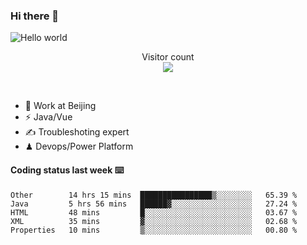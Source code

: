 ### Hi there 👋

<img src="https://raw.githubusercontent.com/sagar-viradiya/sagar-viradiya/master/resources/banner.png" alt="Hello world">
<p align="center"> 
  Visitor count<br/>
  <img src="https://profile-counter.glitch.me/youszoe/count.svg" />
</p>
<br/>

- 🍻 Work at Beijing 
- ⚡  Java/Vue
- ✍️  Troubleshoting expert
- ♟  Devops/Power Platform 

#### Coding status last week ⌨️

<!--START_SECTION:waka-->
```text
Other        14 hrs 15 mins  ████████████████▒░░░░░░░░   65.39 % 
Java         5 hrs 56 mins   ██████▓░░░░░░░░░░░░░░░░░░   27.24 % 
HTML         48 mins         █░░░░░░░░░░░░░░░░░░░░░░░░   03.67 % 
XML          35 mins         ▓░░░░░░░░░░░░░░░░░░░░░░░░   02.68 % 
Properties   10 mins         ▒░░░░░░░░░░░░░░░░░░░░░░░░   00.80 % 
```
<!--END_SECTION:waka-->

<br/>
<center><img src="http://ghchart.rshah.org/409ba5/yousazoe" alt="" /></center>



